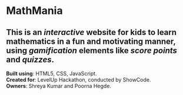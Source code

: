 **<h1>MathMania</h1>**  <h2>This is an *interactive* website for kids to learn mathematics in a fun and motivating manner, using *gamification* elements like *score points* and *quizzes*.</h2>   **Built using**: HTML5, CSS, JavaScript.<br />  **Created for**: LevelUp Hackathon, conducted by ShowCode. <br /> **Owners**: Shreya Kumar and Poorna Hegde.
